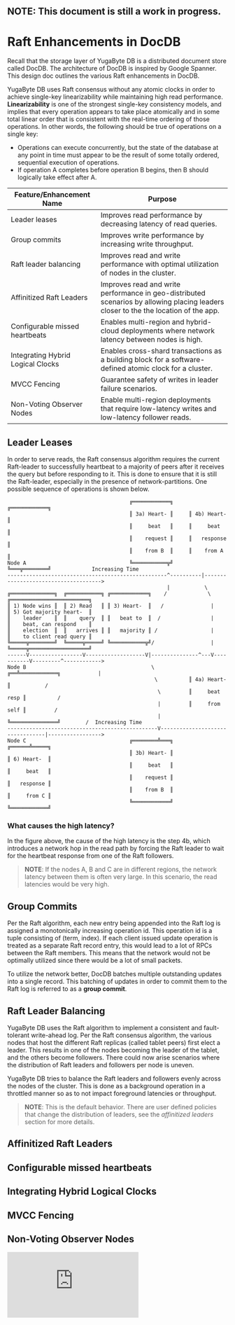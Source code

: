 ## NOTE: This document is still a work in progress.


# Raft Enhancements in DocDB

Recall that the storage layer of YugaByte DB is a distributed document store called DocDB. The architecture of DocDB is inspired by Google Spanner. This design doc outlines the various Raft enhancements in DocDB.

YugaByte DB uses Raft consensus without any atomic clocks in order to achieve single-key linearizability while maintaining high read performance. **Linearizability** is one of the strongest single-key consistency models, and implies that every operation appears to take place atomically and in some total linear order that is consistent with the real-time ordering of those operations. In other words, the following should be true of operations on a single key:
* Operations can execute concurrently, but the state of the database at any point in time must appear to be the result of some totally ordered, sequential execution of operations.
* If operation A completes before operation B begins, then B should logically take effect after A.


| Feature/Enhancement Name | Purpose       |
| ------------------------ | ------------- |
| Leader leases            | Improves read performance by decreasing latency of read queries. |
| Group commits            | Improves write performance by increasing write throughput. |
| Raft leader balancing    | Improves read and write performance with optimal utilization of nodes in the cluster. |
| Affinitized Raft Leaders | Improves read and write performance in geo-distributed scenarios by allowing placing leaders closer to the the location of the app. |
| Configurable missed heartbeats    | Enables multi-region and hybrid-cloud deployments where network latency between nodes is high. |
| Integrating Hybrid Logical Clocks | Enables cross-shard transactions as a building block for a software-defined atomic clock for a cluster. |
| MVCC Fencing             | Guarantee safety of writes in leader failure scenarios. |
| Non-Voting Observer Nodes         | Enable multi-region deployments that require low-latency writes and low-latency follower reads. |

## Leader Leases

In order to serve reads, the Raft consensus algorithm requires the current Raft-leader to successfully heartbeat to a majority of peers after it receives the query but before responding to it. This is done to ensure that it is still the Raft-leader, especially in the presence of network-partitions. One possible sequence of operations is shown below.

```
                                       ╔════════════╗     ╔════════════╗
                                       ║ 3a) Heart- ║     ║ 4b) Heart- ║
                                       ║     beat   ║     ║     beat   ║
                                       ║    request ║     ║   response ║
                                       ║    from B  ║     ║    from A  ║ 
Node A                                 ╚═══════════╦╝     ╚═══╦════════╝             Increasing Time
---------------------------------------------------^----------|------------------------------------->
                                                   |           \
╔══════════════╗  ╔═══════════╗ ╔════════════╗    /             \      ╔═════════════════════════╗
║ 1) Node wins ║  ║ 2) Read   ║ ║ 3) Heart-  ║   /               |     ║ 5) Got majority heart-  ║
║    leader    ║  ║    query  ║ ║   beat to  ║  /                |     ║    beat, can respond    ║
║    election  ║  ║   arrives ║ ║   majority ║ /                 |     ║    to client read query ║
╚═════╦════════╝  ╚═════╦═════╝ ╚═══════════╦╝/                  |     ╚═════╦═══════════════════╝  
------V-----------------V-------------------V|---------------^---V-----------V---------^------------>
Node B                                        \           ╔══╩════════════╗            |   
                                               \          ║ 4a) Heart-    ║           /
                                                \         ║     beat resp ║          /
                                                |         ║     from self ║         /
                                                |         ╚═══════════════╝        /  Increasing Time
------------------------------------------------V---------------------------------|----------------->
Node C                                 ╔════════╩═══╗                      ╔══════╩═════╗
                                       ║ 3b) Heart- ║                      ║ 6) Heart-  ║
                                       ║     beat   ║                      ║     beat   ║
                                       ║    request ║                      ║   response ║
                                       ║    from B  ║                      ║     from C ║
                                       ╚════════════╝                      ╚════════════╝

```

### What causes the high latency?

In the figure above, the cause of the high latency is the step 4b, which introduces a network hop in the read path by forcing the Raft leader to wait for the heartbeat response from  one of the Raft followers.

> **NOTE**: If the nodes A, B and C are in different regions, the network latency between them is often very large. In this scenario, the read latencies would be very high. 


## Group Commits

Per the Raft algorithm, each new entry being appended into the Raft log is assigned a monotonically increasing operation id. This operation id is a tuple consisting of (term, index). If each client issued update operation is treated as a separate Raft record entry, this would lead to a lot of RPCs between the Raft members. This means that the network would not be optimally utilized since there would be a lot of small packets.

To utilize the network better, DocDB batches multiple outstanding updates into a single record. This batching of updates in order to commit them to the Raft log is referred to as a **group commit**.

## Raft Leader Balancing

YugaByte DB uses the Raft algorithm to implement a consistent and fault-tolerant write-ahead log. Per the Raft consensus algorithm, the various nodes that host the different Raft replicas (called tablet peers) first elect a leader. This results in one of the nodes becoming the leader of the tablet, and the others become followers. There could now arise scenarios where the distribution of Raft leaders and followers per node is uneven.

YugaByte DB tries to balance the Raft leaders and followers evenly across the nodes of the cluster. This is done as a background operation in a throttled manner so as to not impact foreground latencies or throughput.

> **NOTE**: This is the default behavior. There are user defined policies that change the distribution of leaders, see the *affinitized leaders* section for more details.



## Affinitized Raft Leaders

## Configurable missed heartbeats


## Integrating Hybrid Logical Clocks


## MVCC Fencing

## Non-Voting Observer Nodes

[![Analytics](https://yugabyte.appspot.com/UA-104956980-4/architecture/design/docdb-raft-enhancements.md?pixel&useReferer)](https://github.com/YugaByte/ga-beacon)
